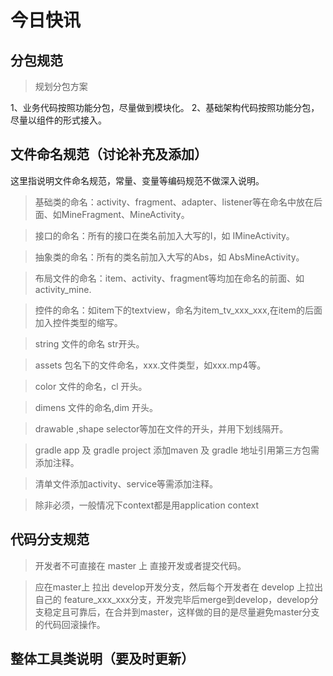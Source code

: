 
# 今日快讯
## 分包规范

> 规划分包方案

1、业务代码按照功能分包，尽量做到模块化。
2、基础架构代码按照功能分包，尽量以组件的形式接入。

## 文件命名规范（讨论补充及添加）

这里指说明文件命名规范，常量、变量等编码规范不做深入说明。

>  基础类的命名：activity、fragment、adapter、listener等在命名中放在后面、如MineFragment、MineActivity。

>  接口的命名：所有的接口在类名前加入大写的I，如 IMineActivity。

>  抽象类的命名：所有的类名前加入大写的Abs，如 AbsMineActivity。

>  布局文件的命名：item、activity、fragment等均加在命名的前面、如activity_mine.

>  控件的命名：如item下的textview，命名为item_tv_xxx_xxx,在item的后面加入控件类型的缩写。

>  string 文件的命名 str开头。

>  assets 包名下的文件命名，xxx.文件类型，如xxx.mp4等。

>  color 文件的命名，cl 开头。

>  dimens 文件的命名,dim 开头。

> drawable ,shape selector等加在文件的开头，并用下划线隔开。

> gradle app 及 gradle project 添加maven 及 gradle 地址引用第三方包需添加注释。

> 清单文件添加activity、service等需添加注释。

> 除非必须，一般情况下context都是用application context

## 代码分支规范

>开发者不可直接在  master 上 直接开发或者提交代码。

>应在master上 拉出 develop开发分支，然后每个开发者在 develop 上拉出自己的 feature_xxx_xxx分支，开发完毕后merge到develop，develop分支稳定且可靠后，在合并到master，这样做的目的是尽量避免master分支的代码回滚操作。

## 整体工具类说明（要及时更新）